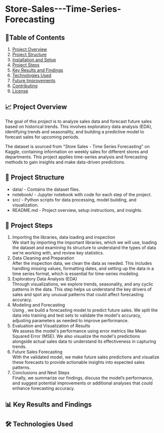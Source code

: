 # Store-Sales---Time-Series-Forecasting


## 📑Table of Contents
1. [Project Overview](Project-Overview)
2. [Project Structure](#project-structure)
3. [Installation and Setup](#installation-and-setup)
4. [Project Steps](#project-steps)
5. [Key Results and Findings](#key-results-and-findings)
6. [Technologies Used](#technologies-used)
7. [Future Improvements](#future-improvements)
8. [Contributing](#contributing)
9. [License](#license)

## 📈 Project Overview 

The goal of this project is to analyze sales data and forecast future sales based on historical trends. This involves exploratory data analysis (EDA), identifying trends and seasonality, and building a predictive model to forecast sales for upcoming periods.

The dataset is sourced from "Store Sales - Time Series Forecasting" on Kaggle, containing information on weekly sales for different stores and departments. This project applies time-series analysis and forecasting methods to gain insights and make data-driven predictions.


## 📂 Project Structure

- data/ - Contains the dataset files.
- notebook/ - Jupyter notebook with code for each step of the project.
- src/ - Python scripts for data processing, model building, and visualization.
- README.md - Project overview, setup instructions, and insights.

## 📝 Project Steps
1. Importing the libraries, data loading and inspection \
We start by importing the important libraries, which we will use, loading the dataset and examining its structure to understand the types of data we're working with, and review key statistics.
2. Data Cleaning and Preparation \
After the inspection data, we clean the data as needed. This includes handling missing values, formatting dates, and setting up the data in a time series format, which is essential for time-series modeling.
3. Exploratory Data Analysis (EDA) \
Through visualizations, we explore trends, seasonality, and any cyclic patterns in the data. This step helps us understand the key drivers of sales and spot any unusual patterns that could affect forecasting accuracy.
4. Modeling and Forecasting \
Using , we build a forecasting model to predict future sales. We split the data into training and test sets to validate the model's accuracy, adjusting parameters as needed to improve performance.
5. Evaluation and Visualization of Results \
We assess the model's performance using error metrics like Mean Squared Error (MSE). We also visualize the model's predictions alongside actual sales data to understand its effectiveness in capturing trends.
6. Future Sales Forecasting \
With the validated model, we make future sales predictions and visualize these forecasts to provide actionable insights into expected sales patterns.
7. Conclusions and Next Steps \
Finally, we summarize our findings, discuss the model’s performance, and suggest potential improvements or additional analyses that could enhance forecasting accuracy.

## 📊 Key Results and Findings

## 🛠️ Technologies Used
